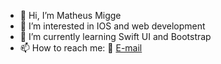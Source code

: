 - 👋 Hi, I’m Matheus Migge
- 👀 I’m interested in IOS and web development
- 🌱 I’m currently learning Swift UI and Bootstrap
- 📫 How to reach me: :e-mail: [E-mail](matheusmigge@gmail.com)

<!---
matheusmigge/matheusmigge is a ✨ special ✨ repository because its `README.md` (this file) appears on your GitHub profile.
You can click the Preview link to take a look at your changes.
--->
